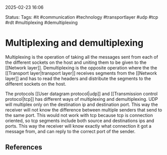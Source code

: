 2025-02-23 16:06

Status:
Tags: #it #communication #technology #transportlayer #udp #tcp #rdt #multiplexing #demultiplexing

# Multiplexing and demultiplexing

Multiplexing is the operation of taking all the messages sent from each of the different sockets on the host and uniting them to be given to the [[Network layer]]. Demultiplexing is the opposite operation where the the [[Transport layer|transport layer]] receives segments from the [[Network layer]] and has to read the headers and distribute the segments to the different sockets on the host. 

The protocols [[User datagram protocol|udp]] and [[Transmission control protocol|tcp]] has different ways of multiplexing and demultiplexing. UDP will multiplex only on the destination ip and destination port. This way the receiver will not know the difference between multiple senders that send to the same port. This would not work with tcp because tcp is connection oriented, so tcp segments include both source and destinations ips and ports. This way the receiver will know exactly what connection it got a message from, and can reply to the correct port of the sender. 





## References
